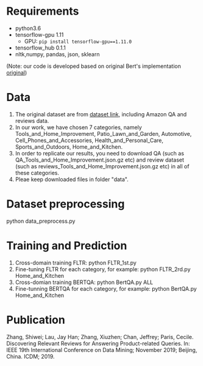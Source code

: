 # Requirements
- python3.6
- tensorflow-gpu 1.11
   - GPU: `pip install tensorflow-gpu==1.11.0`
- tensorflow_hub 0.1.1
- nltk,numpy, pandas, json, sklearn

(Note: our code is developed based on original Bert's implementation [original](https://github.com/google-research/bert))

# Data
1. The original dataset are from [dataset link](http://cseweb.ucsd.edu/~jmcauley/datasets.html), including Amazon QA and reviews data.
2. In our work, we have chosen 7 categories, namely Tools_and_Home_Improvement, Patio_Lawn_and_Garden, Automotive, Cell_Phones_and_Accessories, Health_and_Personal_Care, Sports_and_Outdoors, Home_and_Kitchen.
3. In order to replicate our results, you need to download QA (such as QA_Tools_and_Home_Improvement.json.gz etc) and review dataset (such as reviews_Tools_and_Home_Improvement.json.gz etc) in all of these categories.
4. Pleae keep downloaded files in folder "data".

# Dataset preprocessing
python data_preprocess.py  

# Training and Prediction
1. Cross-domain training FLTR: python FLTR_1st.py 
2. Fine-tuning FLTR for each category, for example:  python FLTR_2rd.py Home_and_Kitchen
3. Cross-domian training BERTQA: python BertQA.py ALL
4. Fine-tunning BERTQA for each category, for example: python BertQA.py Home_and_Kitchen

# Publication

Zhang, Shiwei; Lau, Jay Han; Zhang, Xiuzhen; Chan, Jeffrey; Paris, Cecile. Discovering Relevant Reviews for Answering Product-related Queries. In: IEEE 19th International Conference on Data Mining; November 2019;  Beijing, China. ICDM; 2019.
